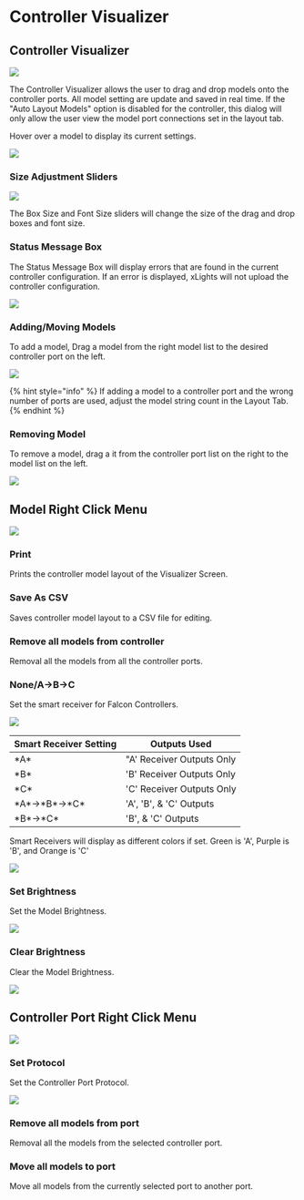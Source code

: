 # Controller Visualizer

## Controller Visualizer

![](<../../../.gitbook/assets/image (463).png>)

The Controller Visualizer allows the user to drag and drop models onto the controller ports. All model setting are update and saved in real time. If the "Auto Layout Models" option is disabled for the controller, this dialog will only allow the user view the model port connections set in the layout tab.

Hover over a model to display its current settings.

![](<../../../.gitbook/assets/image (651).png>)

### Size Adjustment Sliders

![](<../../../.gitbook/assets/image (124).png>)

The Box Size and Font Size sliders will change the size of the drag and drop boxes and font size.

### Status Message Box

The Status Message Box will display errors that are found in the current controller configuration. If an error is displayed, xLights will not upload the controller configuration.

![](<../../../.gitbook/assets/image (613).png>)

### Adding/Moving Models

To add a model, Drag a model from the right model list to the desired controller port on the left.

![](../../../.gitbook/assets/visulalizer.gif)

{% hint style="info" %}
If adding a model to a controller port and the wrong number of ports are used, adjust the model string count in the Layout Tab.
{% endhint %}

### Removing Model

To remove a model, drag a it from the controller port list on the right to the model list on the left.

![](../../../.gitbook/assets/visulalizerremove.gif)

## Model Right Click Menu

![](<../../../.gitbook/assets/image (25).png>)

### Print

Prints the controller model layout of the Visualizer Screen.&#x20;

### Save As CSV

Saves controller model layout to a CSV file for editing.

### Remove all models from controller

Removal all the models from all the controller ports.

### None/A->B->C

Set the smart receiver for Falcon Controllers.

![](<../../../.gitbook/assets/image (57).png>)

| Smart Receiver Setting | Outputs Used              |
| ---------------------- | ------------------------- |
| \*A\*                  | "A' Receiver Outputs Only |
| \*B\*                  | 'B' Receiver Outputs Only |
| \*C\*                  | 'C' Receiver Outputs Only |
| \*A\*->\*B\*->\*C\*    | 'A', 'B', & 'C' Outputs   |
| \*B\*->\*C\*           | 'B', & 'C' Outputs        |

Smart Receivers will display as different colors if set. Green is 'A', Purple is 'B', and Orange is 'C'

![](<../../../.gitbook/assets/image (152).png>)

### Set Brightness

Set the Model Brightness.

![](<../../../.gitbook/assets/image (162).png>)

### Clear Brightness

Clear the Model Brightness.

![](<../../../.gitbook/assets/image (840).png>)

## Controller Port Right Click Menu

![](../../../.gitbook/assets/image.png)

### Set Protocol

Set the Controller Port Protocol.

![](<../../../.gitbook/assets/image (49).png>)

### Remove all models from port

Removal all the models from the selected controller port.

### Move all models to port

Move all models from the currently selected port to another port.

